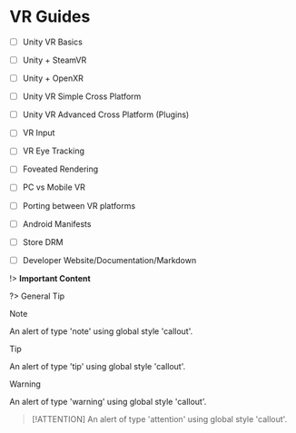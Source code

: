 # VR Guides





- [ ] Unity VR Basics
- [ ] Unity + SteamVR
- [ ] Unity + OpenXR
- [ ] Unity VR Simple Cross Platform
- [ ] Unity VR Advanced Cross Platform (Plugins)
- [ ] VR Input
- [ ] VR Eye Tracking
- [ ] Foveated Rendering
- [ ] PC vs Mobile VR
- [ ] Porting between VR platforms
- [ ] Android Manifests
- [ ] Store DRM
- [ ] Developer Website/Documentation/Markdown







!> **Important Content**

?> General Tip





> [!NOTE]
> An alert of type 'note' using global style 'callout'.


> [!TIP]
> An alert of type 'tip' using global style 'callout'.


> [!WARNING]
> An alert of type 'warning' using global style 'callout'.


> [!ATTENTION]
> An alert of type 'attention' using global style 'callout'.







